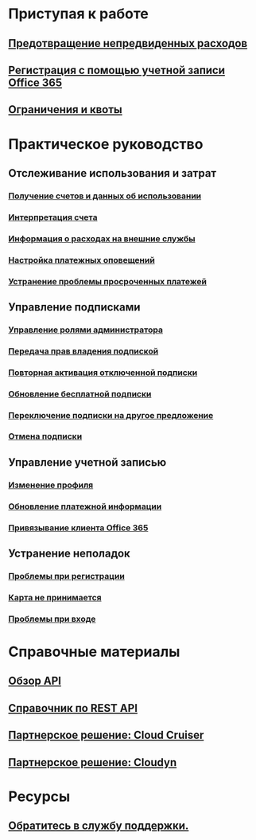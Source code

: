# Приступая к работе
## [Предотвращение непредвиденных расходов](billing-getting-started.md)
## [Регистрация с помощью учетной записи Office 365](billing-use-existing-office-365-account-azure-subscription.md)
## [Ограничения и квоты](../azure-subscription-service-limits.md?toc=/azure/billing/TOC.json)
# Практическое руководство
## Отслеживание использования и затрат
### [Получение счетов и данных об использовании](billing-download-azure-invoice-daily-usage-date.md)
### [Интерпретация счета](billing-understand-your-bill.md)
### [Информация о расходах на внешние службы](billing-understand-your-azure-marketplace-charges.md)
### [Настройка платежных оповещений](billing-set-up-alerts.md)
### [Устранение проблемы просроченных платежей](billing-azure-subscription-past-due-balance.md)
## Управление подписками
### [Управление ролями администратора](billing-add-change-azure-subscription-administrator.md)
### [Передача прав владения подпиской](billing-subscription-transfer.md)
### [Повторная активация отключенной подписки](billing-subscription-become-disable.md)
### [Обновление бесплатной подписки](billing-upgrade-azure-subscription.md)
### [Переключение подписки на другое предложение](billing-how-to-switch-azure-offer.md)
### [Отмена подписки](billing-how-to-cancel-azure-subscription.md)
## Управление учетной записью
### [Изменение профиля](billing-how-to-change-azure-account-profile.md)
### [Обновление платежной информации](billing-how-to-change-credit-card.md)
### [Привязывание клиента Office 365](billing-add-office-365-tenant-to-azure-subscription.md)
## Устранение неполадок
### [Проблемы при регистрации](billing-troubleshoot-azure-sign-up-issues.md)
### [Карта не принимается](billing-credit-card-fails-during-azure-sign-up.md)
### [Проблемы при входе](billing-cannot-login-subscription.md)

# Справочные материалы
## [Обзор API](billing-usage-rate-card-overview.md)
## [Справочник по REST API](https://msdn.microsoft.com/en-us/library/azure/1ea5b323-54bb-423d-916f-190de96c6a3c)
## [Партнерское решение: Cloud Cruiser](billing-usage-rate-card-partner-solution-cloudcruiser.md)
## [Партнерское решение: Cloudyn](billing-usage-rate-card-partner-solution-cloudyn.md)

# Ресурсы
## [Обратитесь в службу поддержки.](../azure-supportability/how-to-create-azure-support-request.md)


<!--HONumber=Feb17_HO3-->


